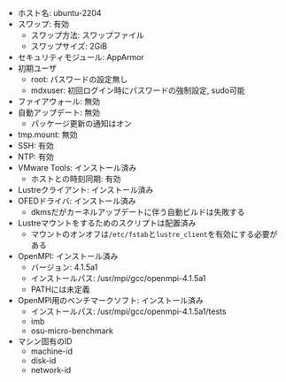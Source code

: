 
- ホスト名: ubuntu-2204
- スワップ: 有効
  - スワップ方法: スワップファイル
  - スワップサイズ: 2GiB
- セキュリティモジュール: AppArmor
- 初期ユーザ
  - root: パスワードの設定無し
  - mdxuser: 初回ログイン時にパスワードの強制設定, sudo可能
- ファイアウォール: 無効
- 自動アップデート: 無効
  - パッケージ更新の通知はオン
- tmp.mount: 無効
- SSH: 有効
- NTP: 有効
- VMware Tools: インストール済み
  - ホストとの時刻同期: 有効
- Lustreクライアント: インストール済み
- OFEDドライバ: インストール済み
  - dkmsだがカーネルアップデートに伴う自動ビルドは失敗する
- Lustreマウントをするためのスクリプトは配置済み
  - マウントのオンオフは`/etc/fstab`と`lustre_client`を有効にする必要がある
- OpenMPI: インストール済み
  - バージョン: 4.1.5a1
  - インストールパス: /usr/mpi/gcc/openmpi-4.1.5a1
  - PATHには未定義
- OpenMPI用のベンチマークソフト: インストール済み
  - インストールパス: /usr/mpi/gcc/openmpi-4.1.5a1/tests
  - imb
  - osu-micro-benchmark
- マシン固有のID
  - machine-id
  - disk-id
  - network-id
